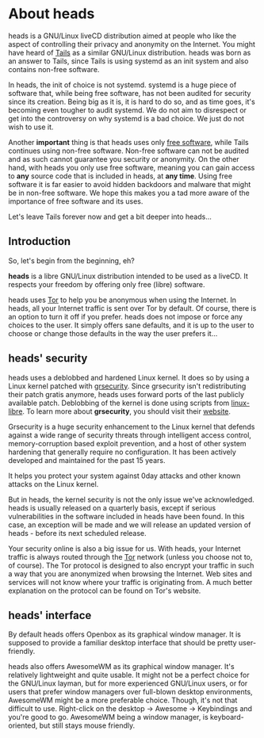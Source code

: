 About heads
===========

heads is a GNU/Linux liveCD distribution aimed at people who like the
aspect of controlling their privacy and anonymity on the Internet. You
might have heard of [Tails](http://tails.boum.org) as a similar
GNU/Linux distribution. heads was born as an answer to Tails, since
Tails is using systemd as an init system and also contains non-free
software.

In heads, the init of choice is not systemd. systemd is a huge
piece of software that, while being free software, has not been audited
for security since its creation. Being big as it is, it is hard to do
so, and as time goes, it's becoming even tougher to audit systemd. We do
not aim to disrespect or get into the controversy on why systemd is a
bad choice. We just do not wish to use it.

Another **important** thing is that heads uses only
[free software](https://www.gnu.org/philosophy/free-sw.html),
while Tails continues using non-free software. Non-free software can not
be audited and as such cannot guarantee you security or anonymity. On
the other hand, with heads you only use free software, meaning you can
gain access to **any** source code that is included in heads, at **any
time**. Using free software it is far easier to avoid hidden backdoors
and malware that might be in non-free software. We hope this makes you a
tad more aware of the importance of free software and its uses.

Let's leave Tails forever now and get a bit deeper into heads...


Introduction
------------

So, let's begin from the beginning, eh?

**heads** is a libre GNU/Linux distribution intended to be used as a
liveCD. It respects your freedom by offering only free (libre) software.

heads uses [Tor](https://torproject.org) to help you be anonymous when
using the Internet. In heads, all your Internet traffic is sent over Tor
by default. Of course, there is an option to turn it off if you prefer.
heads does not impose or force any choices to the user. It simply offers
sane defaults, and it is up to the user to choose or change those
defaults in the way the user prefers it...


heads' security
---------------

heads uses a deblobbed and hardened Linux kernel. It does so by using
a Linux kernel patched with [grsecurity](https://grsecurity.net/). Since
grsecurity isn't redistributing their patch gratis anymore, heads uses
forward ports of the last publicly available patch. Deblobbing of the kernel
is done using scripts from
[linux-libre](http://www.fsfla.org/svn/fsfla/software/linux-libre/scripts/).
To learn more about **grsecurity**, you should visit their
[website](https://grsecurity.net/).

Grsecurity is a huge security enhancement to the Linux kernel that
defends against a wide range of security threats through intelligent
access control, memory-corruption based exploit prevention, and a host
of other system hardening that generally require no configuration. It
has been actively developed and maintained for the past 15 years.

It helps you protect your system against 0day attacks and other known
attacks on the Linux kernel.

But in heads, the kernel security is not the only issue we've
acknowledged. heads is usually released on a quarterly basis, except if
serious vulnerabilities in the software included in heads have been
found. In this case, an exception will be made and we will release an
updated version of heads - before its next scheduled release.

Your security online is also a big issue for us. With heads, your
Internet traffic is always routed through the
[Tor](https://torproject.org) network (unless you choose not to, of
course). The Tor protocol is designed to also encrypt your traffic in
such a way that you are anonymized when browsing the Internet. Web sites
and services will not know where your traffic is originating from. A
much better explanation on the protocol can be found on Tor's website.


heads' interface
----------------

By default heads offers Openbox as its graphical window manager. It is
supposed to provide a familiar desktop interface that should be pretty
user-friendly.

heads also offers AwesomeWM as its graphical window manager. It's relatively
lightweight and quite usable. It might not be a perfect choice for the
GNU/Linux layman, but for more experienced GNU/Linux users, or for users
that prefer window managers over full-blown desktop environments,
AwesomeWM might be a more preferable choice. Though, it's not that
difficult to use. Right-click on the desktop -> Awesome -> Keybindings
and you're good to go. AwesomeWM being a window manager, is
keyboard-oriented, but still stays mouse friendly.
